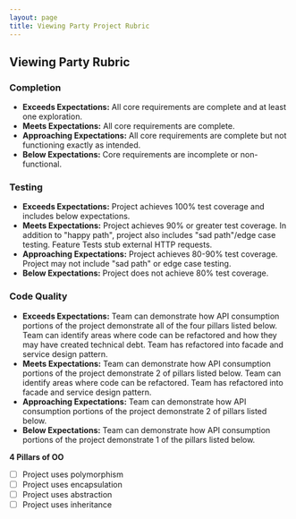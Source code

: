 ```yaml
---
layout: page
title: Viewing Party Project Rubric
---
```


## Viewing Party Rubric

### Completion

- **Exceeds Expectations:** All core requirements are complete and at least one exploration.
- **Meets Expectations:** All core requirements are complete.
- **Approaching Expectations:** All core requirements are complete but not functioning exactly as intended.
- **Below Expectations:** Core requirements are incomplete or non-functional.

### Testing

* **Exceeds Expectations:** Project achieves 100% test coverage and includes below expectations.
* **Meets Expectations:** Project achieves 90% or greater test coverage. In addition to "happy path", project also includes "sad path"/edge case testing. Feature Tests stub external HTTP requests.
* **Approaching Expectations:** Project achieves 80-90% test coverage. Project may not include "sad path" or edge case testing.
* **Below Expectations:** Project does not achieve 80% test coverage.

### Code Quality

- **Exceeds Expectations:** Team can demonstrate how API consumption portions of the project demonstrate all of the four pillars listed below. Team can identify areas where code can be refactored and how they may have created technical debt. Team has refactored into facade and service design pattern.
- **Meets Expectations:** Team can demonstrate how API consumption portions of the project demonstrate 2 of pillars listed below. Team can identify areas where code can be refactored. Team has refactored into facade and service design pattern.
- **Approaching Expectations:** Team can demonstrate how API consumption portions of the project demonstrate 2 of pillars listed below.
- **Below Expectations:** Team can demonstrate how API consumption portions of the project demonstrate 1 of the pillars listed below.

**4 Pillars of OO**

- [ ] Project uses polymorphism
- [ ] Project uses encapsulation
- [ ] Project uses abstraction
- [ ] Project uses inheritance
